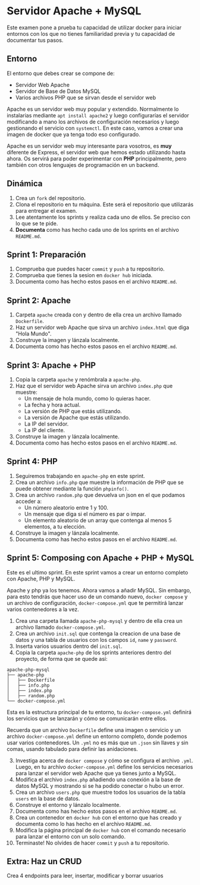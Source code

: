 # Servidor Apache + MySQL

Este examen pone a prueba tu capacidad de utilizar docker para iniciar entornos con los que no tienes familiaridad previa y tu capacidad de documentar tus pasos.

## Entorno

El entorno que debes crear se compone de:

- Servidor Web Apache
- Servidor de Base de Datos MySQL
- Varios archivos PHP que se sirvan desde el servidor web

Apache es un servidor web muy popular y extendido. Normalmente lo instalarias mediante `apt install apache2` y luego configurarías el servidor modificando a mano los archivos de configuración necesarios y luego gestionando el servicio con `systemctl`. En este caso, vamos a crear una imagen de docker que ya tenga todo eso configurado.

Apache es un servidor web muy interesante para vosotros, es **muy** diferente de Express, el servidor web que hemos estado utilizando hasta ahora. Os servirá para poder experimentar con **PHP** principalmente, pero también con otros lenguajes de programación en un backend.

## Dinámica

1. Crea un `fork` del repositorio.
2. Clona el repositorio en tu máquina. Este será el repositorio que utilizarás para entregar el examen.
3. Lee atentamente los sprints y realiza cada uno de ellos. Se preciso con lo que se te pide.
4. **Documenta** como has hecho cada uno de los sprints en el archivo `README.md`.

## Sprint 1: Preparación

1. Comprueba que puedes hacer `commit` y `push` a tu repositorio.
2. Comprueba que tienes la sesion en `docker hub` iniciada.
3. Documenta como has hecho estos pasos en el archivo `README.md`.

## Sprint 2: Apache

1. Carpeta `apache` creada con y dentro de ella crea un archivo llamado `Dockerfile`.
2. Haz un servidor web Apache que sirva un archivo `index.html` que diga "Hola Mundo".
3. Construye la imagen y lánzala localmente.
4. Documenta como has hecho estos pasos en el archivo `README.md`.

## Sprint 3: Apache + PHP

1. Copia la carpeta `apache` y renómbrala a `apache-php`.
2. Haz que el servidor web Apache sirva un archivo `index.php` que muestre:
    - Un mensaje de hola mundo, como lo quieras hacer.
    - La fecha y hora actual.
    - La versión de PHP que estás utilizando.
    - La versión de Apache que estás utilizando.
    - La IP del servidor.
    - La IP del cliente.
3. Construye la imagen y lánzala localmente.
4. Documenta como has hecho estos pasos en el archivo `README.md`.

## Sprint 4: PHP

1. Seguiremos trabajando en `apache-php` en este sprint.
2. Crea un archivo `info.php` que muestre la información de PHP que se puede obtener mediante la función `phpinfo()`.
3. Crea un archivo `random.php` que devuelva un json en el que podamos acceder a:
    - Un número aleatorio entre 1 y 100.
    - Un mensaje que diga si el número es par o impar.
    - Un elemento aleatorio de un array que contenga al menos 5 elementos, a tu elección.
4. Construye la imagen y lánzala localmente.
5. Documenta como has hecho estos pasos en el archivo `README.md`.

## Sprint 5: Composing con Apache + PHP + MySQL

Este es el ultimo sprint. En este sprint vamos a crear un entorno completo con Apache, PHP y MySQL.

Apache y php ya los tenemos. Ahora vamos a añadir MySQL. Sin embargo, para esto tendrás que hacer uso de un comando nuevo, `docker compose` y un archivo de configuración, `docker-compose.yml` que te permitirá lanzar varios contenedores a la vez.

1. Crea una carpeta llamada `apache-php-mysql` y dentro de ella crea un archivo llamado `docker-compose.yml`.
2. Crea un archivo `init.sql` que contenga la creacion de una base de datos y una tabla de usuarios con los campos `id`, `name` y `password`.
3. Inserta varios usuarios dentro del `init.sql`.
4. Copia la carpeta `apache-php` de los sprints anteriores dentro del proyecto, de forma que se quede así:

```
apache-php-mysql
├── apache-php
│   ├── Dockerfile
│   ├── info.php
│   ├── index.php
│   ├── random.php
└── docker-compose.yml
```

Esta es la estructura principal de tu entorno, tu `docker-compose.yml` definirá los servicios que se lanzarán y cómo se comunicarán entre ellos. 

Recuerda que un archivo `Dockerfile` define una imagen o servicio y un archivo `docker-compose.yml` define un entorno completo, donde podemos usar varios contenedores. Un `.yml` no es más que un `.json` sin llaves y sin comas, usando tabulado para definir las anidaciones.

3. Investiga acerca de `docker compose` y cómo se configura el archivo `.yml`. Luego, en tu archivo `docker-compose.yml` define los servicios necesarios para lanzar el servidor web Apache que ya tienes junto a MySQL.
4. Modifica el archivo `index.php` añadiendo una conexión a la base de datos MySQL y mostrando si se ha podido conectar o hubo un error.
5. Crea un archivo `users.php` que muestre todos los usuarios de la tabla `users` en la base de datos.
6. Construye el entorno y lánzalo localmente.
7. Documenta como has hecho estos pasos en el archivo `README.md`.
8. Crea un contenedor en `docker hub` con el entorno que has creado y documenta como lo has hecho en el archivo `README.md`.
9. Modifica la página principal de `docker hub` con el comando necesario para lanzar el entorno con un solo comando.
10. Terminaste! No olvides de hacer `commit` y `push` a tu repositorio.

## Extra: Haz un CRUD

Crea 4 endpoints para leer, insertar, modificar y borrar usuarios
